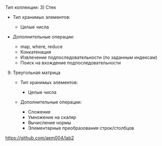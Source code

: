 Тип коллекции:
3) Стек
   
   - Тип хранимых элементов: 
     
        - Целые числа
   - Дополнительные операции: 
    
       - map, where, reduce
        - Конкатенация
        - Извлечение подпоследовательности (по заданным индексам)
        - Поиск на вхождение подпоследовательности
9) Треугольная матрица
    - Тип хранимых элементов:
        - Целые числа
    - Дополнительные операции:
    
        - Сложение
        - Умножение на скаляр
        - Вычисление нормы
        - Элементарные преобразования строк/столбцов


https://github.com/aem004/lab2
